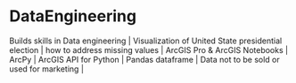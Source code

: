 # DataEngineering
Builds skills in Data engineering | Visualization of United State presidential election | how to address missing values | ArcGIS Pro &amp; ArcGIS Notebooks | ArcPy  | ArcGIS API for Python | Pandas dataframe  | Data not to be sold or used for marketing | 
